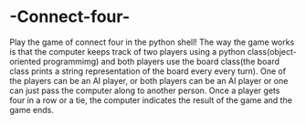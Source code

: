 # -Connect-four-
Play the game of connect four in the python shell! The way the game works is that the computer keeps track of two players using a python class(object-oriented programmimg) and both players use the board class(the board class prints a string representation of the board every every turn). One of the players can be an AI player, or both players can be an AI player or one can just pass the computer along to another person. Once a player gets four in a row or a tie, the computer indicates the result of the game and the game ends. 
